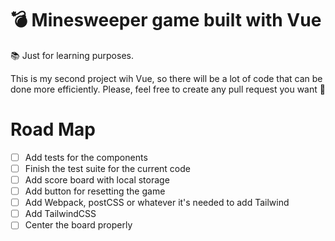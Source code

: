 # 💣 Minesweeper game built with Vue

📚 Just for learning purposes.

This is my second project wih Vue, so there will be a lot of code
that can be done more efficiently. Please, feel free to create any 
pull request you want 🙂

# Road Map

- [ ] Add tests for the components
- [ ] Finish the test suite for the current code
- [ ] Add score board with local storage
- [ ] Add button for resetting the game
- [ ] Add Webpack, postCSS or whatever it's needed to add Tailwind
- [ ] Add TailwindCSS
- [ ] Center the board properly
